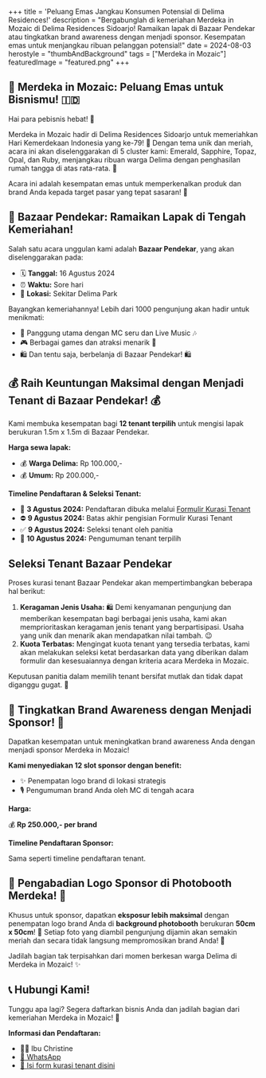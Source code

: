 +++
title = 'Peluang Emas Jangkau Konsumen Potensial di Delima Residences!'
description = "Bergabunglah di kemeriahan Merdeka in Mozaic di Delima Residences Sidoarjo! Ramaikan lapak di Bazaar Pendekar atau tingkatkan brand awareness dengan menjadi sponsor. Kesempatan emas untuk menjangkau ribuan pelanggan potensial!"
date = 2024-08-03
herostyle = "thumbAndBackground"
tags = ["Merdeka in Mozaic"]
featuredImage = "featured.png"
+++
## 🎉 Merdeka in Mozaic: Peluang Emas untuk Bisnismu! 🇮🇩

Hai para pebisnis hebat! 👋

Merdeka in Mozaic hadir di Delima Residences Sidoarjo untuk memeriahkan Hari Kemerdekaan Indonesia yang ke-79! 🎊 Dengan tema unik dan meriah, acara ini akan diselenggarakan di 5 cluster kami: Emerald, Sapphire, Topaz, Opal, dan Ruby, menjangkau ribuan warga Delima dengan penghasilan rumah tangga di atas rata-rata. 🤩

Acara ini adalah kesempatan emas untuk memperkenalkan produk dan brand Anda kepada target pasar yang tepat sasaran! 🚀

## 🎪 Bazaar Pendekar: Ramaikan Lapak di Tengah Kemeriahan! 

Salah satu acara unggulan kami adalah **Bazaar Pendekar**, yang akan diselenggarakan pada:

- 🗓️ **Tanggal:** 16 Agustus 2024
- ⏰ **Waktu:** Sore hari
- 📍 **Lokasi:** Sekitar Delima Park

Bayangkan kemeriahannya! Lebih dari 1000 pengunjung akan hadir untuk menikmati:

- 🎤 Panggung utama dengan MC seru dan Live Music 🎶
- 🎮 Berbagai games dan atraksi menarik 🎉
- 🛍️ Dan tentu saja, berbelanja di Bazaar Pendekar! 🛍️

## 💰 Raih Keuntungan Maksimal dengan Menjadi Tenant di Bazaar Pendekar! 💰

Kami membuka kesempatan bagi **12 tenant terpilih** untuk mengisi lapak berukuran 1.5m x 1.5m di Bazaar Pendekar. 

**Harga sewa lapak:**

- 💰 **Warga Delima:** Rp 100.000,-
- 💰 **Umum:** Rp 200.000,-

**Timeline Pendaftaran & Seleksi Tenant:**

- 📝 **3 Agustus 2024:** Pendaftaran dibuka melalui [Formulir Kurasi Tenant](https://forms.gle/7HXh5XqtrNchGwxaA)
- ⛔ **9 Agustus 2024:** Batas akhir pengisian Formulir Kurasi Tenant
- ✅ **9 Agustus 2024:** Seleksi tenant oleh panitia
- 📣 **10 Agustus 2024:** Pengumuman tenant terpilih

## Seleksi Tenant Bazaar Pendekar 

Proses kurasi tenant Bazaar Pendekar akan mempertimbangkan beberapa hal berikut:

1. **Keragaman Jenis Usaha:** 🛍️
    Demi kenyamanan pengunjung dan memberikan kesempatan bagi berbagai jenis usaha, kami akan memprioritaskan keragaman jenis tenant yang berpartisipasi. Usaha yang unik dan menarik akan mendapatkan nilai tambah. 😉
2. **Kuota Terbatas:** 
    Mengingat kuota tenant yang tersedia terbatas, kami akan melakukan seleksi ketat berdasarkan data yang diberikan dalam formulir dan kesesuaiannya dengan kriteria acara Merdeka in Mozaic. 

Keputusan panitia dalam memilih tenant bersifat mutlak dan tidak dapat diganggu gugat. 🙏

## 📣  Tingkatkan Brand Awareness dengan Menjadi Sponsor! 📣

Dapatkan kesempatan untuk meningkatkan brand awareness Anda dengan menjadi sponsor Merdeka in Mozaic! 

**Kami menyediakan 12 slot sponsor dengan benefit:**

- ✨ Penempatan logo brand di lokasi strategis
- 🎙️ Pengumuman brand Anda oleh MC di tengah acara

**Harga:**

💰 **Rp 250.000,- per brand**

**Timeline Pendaftaran Sponsor:**

Sama seperti timeline pendaftaran tenant.

## 📸 Pengabadian Logo Sponsor di Photobooth Merdeka! 📸

Khusus untuk sponsor, dapatkan **eksposur lebih maksimal** dengan penempatan logo brand Anda di **background photobooth** berukuran **50cm x 50cm**! 🤩 Setiap foto yang diambil pengunjung dijamin akan semakin meriah dan secara tidak langsung mempromosikan brand Anda! 🎉

Jadilah bagian tak terpisahkan dari momen berkesan warga Delima di Merdeka in Mozaic! ✨

## 📞 Hubungi Kami! 

Tunggu apa lagi? Segera daftarkan bisnis Anda dan jadilah bagian dari kemeriahan Merdeka in Mozaic! 🎉

**Informasi dan Pendaftaran:**

- 👩‍💼 Ibu Christine 
- [📲 WhatsApp](https://wa.me/6281910909000)
- [📝 Isi form kurasi tenant disini](https://forms.gle/7HXh5XqtrNchGwxaA)
